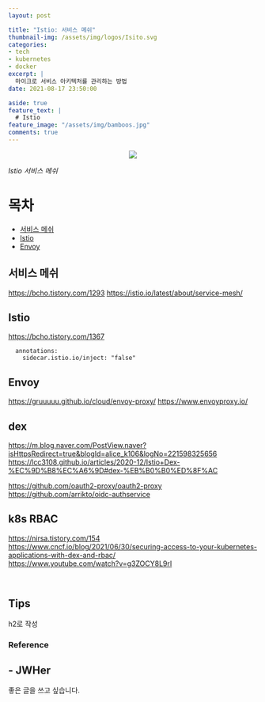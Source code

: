 ```yaml
---
layout: post

title: "Istio: 서비스 메쉬"
thumbnail-img: /assets/img/logos/Isito.svg
categories:
- tech
- kubernetes
- docker
excerpt: |
  마이크로 서비스 아키텍처를 관리하는 방법
date: 2021-08-17 23:50:00

aside: true
feature_text: |
  # Istio
feature_image: "/assets/img/bamboos.jpg"
comments: true
---
```


<!-- more -->

<p align="center">
<img src="/assets/img/logos/Isito.svg" style="max-height: 40vh;"/>
</p>

*Istio 서비스 메쉬*  

# 목차
* [서비스 메쉬](#서비스-메쉬)
* [Istio](#istio)
* [Envoy](#envoy)

## 서비스 메쉬

https://bcho.tistory.com/1293
https://istio.io/latest/about/service-mesh/

## Istio

https://bcho.tistory.com/1367

      annotations:
        sidecar.istio.io/inject: "false"

## Envoy

https://gruuuuu.github.io/cloud/envoy-proxy/
https://www.envoyproxy.io/

## dex

https://m.blog.naver.com/PostView.naver?isHttpsRedirect=true&blogId=alice_k106&logNo=221598325656  
https://lcc3108.github.io/articles/2020-12/Istio+Dex-%EC%9D%B8%EC%A6%9D#dex-%EB%B0%B0%ED%8F%AC

https://github.com/oauth2-proxy/oauth2-proxy  
https://github.com/arrikto/oidc-authservice  

## k8s RBAC
https://nirsa.tistory.com/154  
https://www.cncf.io/blog/2021/06/30/securing-access-to-your-kubernetes-applications-with-dex-and-rbac/  
https://www.youtube.com/watch?v=g3ZOCY8L9rI
   
<br/>

## Tips

h2로 작성

### Reference  



## - JWHer  
좋은 글을 쓰고 싶습니다.

<!-- update log -->
<!--
본문에 추가할 내용을 적는다.
-->